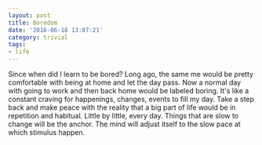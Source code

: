 ```yaml
---
layout: post
title: Boredom
date: '2016-06-18 13:07:21'
category: trivial
tags:
- life
---
```


Since when did I learn to be bored? Long ago, the same me would be pretty comfortable with being at home and let the day pass. Now a normal day with going to work and then back home would be labeled boring. It's like a constant craving for happenings, changes, events to fill my day. Take a step back and make peace with the reality that a big part of life would be in repetition and habitual. Little by little, every day. Things that are slow to change will be the anchor. The mind will adjust itself to the slow pace at which stimulus happen. 